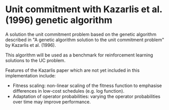 # Unit commitment with Kazarlis et al. (1996) genetic algorithm

A solution the unit commitment problem based on the genetic algorithm described in "A genetic algorithm solution to the unit commitment problem" by Kazarlis et al. (1996). 

This algorithm will be used as a benchmark for reinforcement learning solutions to the UC problem.

Features of the Kazarlis paper which are not yet included in this implementation include: 

- Fitness scaling: non-linear scaling of the fitness function to emphasise differences in low-cost schedules (e.g. log function).
- Adaptation of operator probabilities: varying the operator probabilities over time may improve performance.
